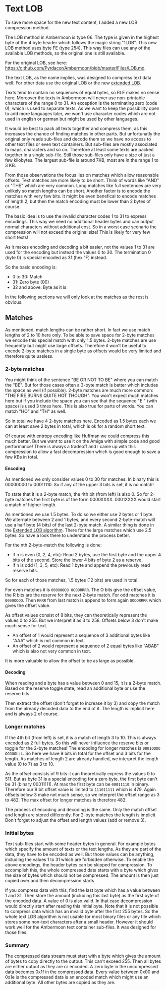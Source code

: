 # Text LOB

To save more space for the new text content, I added a new LOB compression method.

The LOB method in Ambermoon is type 06. The type is given in the highest byte of the 4 byte header which follows the magic string "1LOB".
This new LOB method uses byte FE (type 254). This way files can use any of the available LOB methods, so the original one is still available.

For the original LOB, see here: https://github.com/Pyrdacor/Ambermoon/blob/master/Files/LOB.md.

The text LOB, as the name implies, was designed to compress text data well. For other data use the original LOB or the new [extended LOB](ExtendedLOB.md).

Texts tend to contain no sequences of equal bytes, so RLE makes no sense here. Moreover the texts in Ambermoon will never use non-printable characters
of the range 0 to 31. An exception is the terminating zero (code 0), which is used to separate texts. As we want to keep the possibility open to add
more languages later, we won't use character codes which are not used in english or german but might be used by other languages.

It would be best to pack all texts together and compress them, as this increases the chance of finding matches in other parts. But unfortunatly the
original only reads sub-files and decode them so we have no access to other text files or even text containers. But sub-files are mostly associated
to maps, characters and so on. Therefore at least some texts are packed together in a single sub-file. Still those sub-files only have a size of just
a few kilobytes. The largest sub-file is around 7KB, most are in the range 1 to 3 KB.

From those observations the focus lies on matches which allow reasonable offsets. Text matches are more likely to be short. Think of words like "AND"
or "THE" which are very common. Long matches like full sentences are very unlikely so match lengths can be short. Another factor is to encode the
matches with very few bits. It might be even benefical to encode matches of length 2, but then the match encoding must be lower than 2 bytes of course.

The basic idea is to use the invalid character codes 1 to 31 to express encodings. This way we need no additional header bytes and can output normal
characters without additional cost. So in a worst case scenario the compression will not exceed the original size! This is likely for very few short
texts!

As it makes encoding and decoding a bit easier, not the values 1 to 31 are used for the encoding but instead the values 0 to 30. The termination 0
(byte 0) is special encoded as 31 (hex 1F) instead.

So the basic encoding is:
- 0 to 30: Match
- 31: Zero byte (00)
- 32 and above: Byte as it is

In the following sections we will only look at the matches as the rest is obvious.


## Matches

As mentioned, match lengths can be rather short. In fact we use match lengths of 2 to 10 here only. To be able to save space for 2-byte matches
we encode this special match with only 1.5 bytes. 2-byte matches are use frequently but might use large offsets. Therefore it won't be useful
to encode 2-byte matches in a single byte as offsets would be very limited and therefore quite useless.


### 2-byte matches

You might think of the sentence "BE OR NOT TO BE" where you can match the "BE". But for those cases often a 3-byte match is better which includes
the space as well (if possible). 2-byte matches are much more common: "THE FIRE BURNS QUITE HOT THOUGH". You won't expect much matches here but if you
include the space you can see that the sequence "E " (with space) is used 3 times here. This is also true for parts of words. You can match "HO" and "TH" as well.

So in total we have 4 2-byte matches here. Encoded as 1.5 bytes each we can at least save 2 bytes in total, which is ok for a random short text.

Of course with entropy encoding like Huffman we could compress this much better. But we want to use it on the Amiga with simple code and good performance!
There is always a tradeoff and I came up with this compression to allow a fast decompression which is good enough to save a few KBs in total.

#### Encoding

As mentioned we only consider values 0 to 30 for matches. In binary this is 00000000 to 00011110. So if any of the upper 3 bits is set, it is no match!

To state that it is a 2-byte match, the 4th bit (from left) is also 0. So for 2-byte matches the first byte is of the form 0000XXXX. 0001XXXX would start
a match of higher length.

As mentioned we use 1.5 bytes. To do so we either use 2 bytes or 1 byte. We alternate between 2 and 1 bytes, and every second 2-byte-match will use a half
byte (4 bits) of the last 2-byte match. A similar thing is done in the [Extended LOB algorithm](ExtendedLOB.md). There for the large matches which use 2.5 bytes.
So have a look there to understand the process better.

For the nth 2-byte-match the following is done:
- If n is even (0, 2, 4, etc): Read 2 bytes, use the first byte and the upper 4 bits of the second. Store the lower 4 bits of byte 2 as a reserve.
- If n is odd (1, 3, 5, etc): Read 1 byte and append the previously read reserve bits.

So for each of those matches, 1.5 bytes (12 bits) are used in total.

For even matches it is `0000OOOO OOOORRRR`. The O bits give the offset value, the R bits are the reserve for the next 2-byte match.
For odd matches it is `0000OOOO`. Then `RRRR` from last match is append to form again `OOOORRRR` which gives the offset value.

As offset values consist of 8 bits, they can theoretically represent the values 0 to 255. But we interpret it as 3 to 258.
Offsets below 3 don't make much sense for text.

- An offset of 1 would represent a sequence of 3 additional bytes like "AAA" which is not common in text.
- An offset of 2 would represent a sequence of 2 equal bytes like "ABAB" which is also not very common in text.

It is more valuable to allow the offset to be as large as possible.

#### Decoding

When reading and a byte has a value between 0 and 15, it is a 2-byte match. Based on the reserve toggle state, read an additional byte or use the reserve bits.

Then extract the offset (don't forget to increase it by 3) and copy the match from the already decoded data to the end of it. The length is implicit here and is always 2 of course.


### Longer matches

If the 4th bit (from left) is set, it is a match of length 3 to 10. This is always encoded as 2 full bytes. So this will never influence the reserve bits or
toggle for the 2-byte matches! The encoding for longer matches is `0001OOOO OOOOOLLL`. So here we have 9 bits in total for the offset and 3 bits for the length.
As matches of length 2 are already handled, we interpret the length value (0 to 7) as 3 to 10.

As the offset consists of 9 bits it can theoretically express the values 0 to 511. But as byte 31 is a special encoding for a zero byte, the first byte
can't be 31 (binary 00011111). At max the first byte can be `00011110` in binary. Therefore our 9 bit offset value is limited to `111011111` which is 479.
Again offsets below 3 make not much sense, so we interpret the offset range as 3 to 482. The max offset for longer matches is therefore 482.

The process of encoding and decoding is the same. Only the match offset and length are stored differently. For 2-byte matches the length is implicit. Don't forget to adjust the offset and length values (add or remove 3).


### Initial bytes

Text sub-files start with some header bytes in general. For example bytes which specify the amount of texts or the text lengths. As they are part of the data,
they have to be encoded as well. But those values can be anything, including the values 1 to 31 which are forbidden otherwise. To enable the above encodings,
the header bytes can be skipped for compression. To accomplish this, the whole compressed data starts with a byte which gives the size of bytes which should
not be compressed. The amount is then just copied over and then decompression starts.

If you compress data with this, find the last byte which has a value between 1 and 31. Then store the amount (including this last byte) as the first byte of
the encoded data. A value of 0 is also valid. In that case decompression would directly start after reading this initial byte. Note that it is not possible
to compress data which has an invalid byte after the first 255 bytes. So the whole text LOB algorithm is not usable for most binary files or any file which
stores some non-text characters after a small header. However it should work well for the Ambermoon text container sub-files. It was designed for those files.


### Summary

The compressed data stream must start with a byte which gives the amount of bytes to copy directly to the output. This can't exceed 255. Then all bytes are
either output as they are or encoded. A zero byte in the uncompressed data becomes 0x1f in the compressed data. Every value between 0x00 and 0x1e is the compressed data is an encoded match which might use an additional byte. All other bytes are copied as they are.
